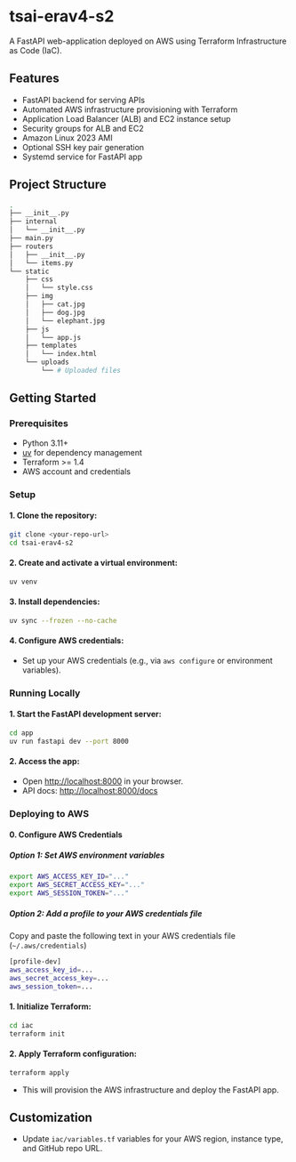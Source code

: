 # tsai-erav4-s2

A FastAPI web-application deployed on AWS using Terraform Infrastructure as Code (IaC).

## Features

- FastAPI backend for serving APIs
- Automated AWS infrastructure provisioning with Terraform
- Application Load Balancer (ALB) and EC2 instance setup
- Security groups for ALB and EC2
- Amazon Linux 2023 AMI
- Optional SSH key pair generation
- Systemd service for FastAPI app

## Project Structure

```sh
.
├── __init__.py
├── internal
│   └── __init__.py
├── main.py
├── routers
│   ├── __init__.py
│   └── items.py
└── static
    ├── css
    │   └── style.css
    ├── img
    │   ├── cat.jpg
    │   ├── dog.jpg
    │   └── elephant.jpg
    ├── js
    │   └── app.js
    ├── templates
    │   └── index.html
    └── uploads
        └── # Uploaded files

```

## Getting Started

### Prerequisites

- Python 3.11+
- [uv](https://astral.sh/uv/) for dependency management
- Terraform >= 1.4
- AWS account and credentials

### Setup

#### 1. **Clone the repository:**

   ```bash
   git clone <your-repo-url>
   cd tsai-erav4-s2
   ```

#### 2. **Create and activate a virtual environment:**

   ```bash
   uv venv
   ```

#### 3. **Install dependencies:**

   ```bash
   uv sync --frozen --no-cache
   ```

#### 4. **Configure AWS credentials:**

- Set up your AWS credentials (e.g., via `aws configure` or environment variables).

### Running Locally

#### 1. **Start the FastAPI development server:**

   ```bash
   cd app
   uv run fastapi dev --port 8000
   ```

#### 2. **Access the app:**

- Open [http://localhost:8000](http://localhost:8000) in your browser.
- API docs: [http://localhost:8000/docs](http://localhost:8000/docs)

### Deploying to AWS

#### 0. **Configure AWS Credentials**

##### Option 1: Set AWS environment variables

```bash
export AWS_ACCESS_KEY_ID="..."
export AWS_SECRET_ACCESS_KEY="..."
export AWS_SESSION_TOKEN="..."
```

##### Option 2: Add a profile to your AWS credentials file

Copy and paste the following text in your AWS credentials file (`~/.aws/credentials`)

```bash
[profile-dev]
aws_access_key_id=...
aws_secret_access_key=...
aws_session_token=...
```

#### 1. **Initialize Terraform:**

   ```bash
   cd iac
   terraform init
   ```

#### 2. **Apply Terraform configuration:**

   ```bash
   terraform apply
   ```

- This will provision the AWS infrastructure and deploy the FastAPI app.

## Customization

- Update `iac/variables.tf` variables for your AWS region, instance type, and GitHub repo URL.
